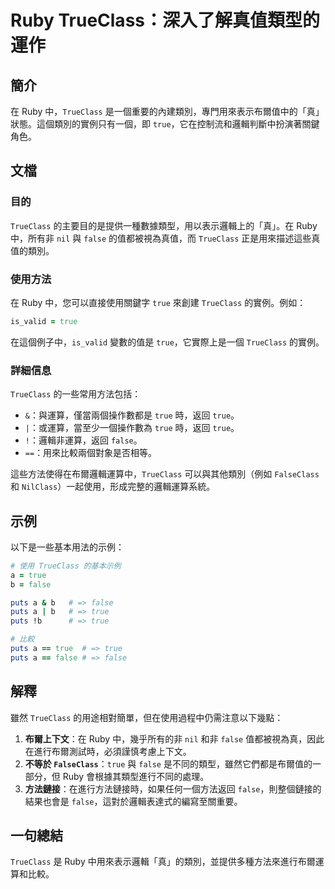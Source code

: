 <!--
Meta Description: # Ruby TrueClass：深入了解真值類型的運作 ## 簡介 在 Ruby 中，`TrueClass` 是一個重要的內建類別，專門用來表示布爾值中的「真」狀態。這個類別的實例只有一個，即 `true`，它在控制流和邏輯判斷中扮演著關鍵角色。 ## 文檔 ### 目的 `TrueClass` ...
Meta Keywords: true, trueclass, false, ruby, puts
-->

# Ruby TrueClass：深入了解真值類型的運作

## 簡介
在 Ruby 中，`TrueClass` 是一個重要的內建類別，專門用來表示布爾值中的「真」狀態。這個類別的實例只有一個，即 `true`，它在控制流和邏輯判斷中扮演著關鍵角色。

## 文檔
### 目的
`TrueClass` 的主要目的是提供一種數據類型，用以表示邏輯上的「真」。在 Ruby 中，所有非 `nil` 與 `false` 的值都被視為真值，而 `TrueClass` 正是用來描述這些真值的類別。

### 使用方法
在 Ruby 中，您可以直接使用關鍵字 `true` 來創建 `TrueClass` 的實例。例如：

```ruby
is_valid = true
```

在這個例子中，`is_valid` 變數的值是 `true`，它實際上是一個 `TrueClass` 的實例。

### 詳細信息
`TrueClass` 的一些常用方法包括：

- `&`：與運算，僅當兩個操作數都是 `true` 時，返回 `true`。
- `|`：或運算，當至少一個操作數為 `true` 時，返回 `true`。
- `!`：邏輯非運算，返回 `false`。
- `==`：用來比較兩個對象是否相等。

這些方法使得在布爾邏輯運算中，`TrueClass` 可以與其他類別（例如 `FalseClass` 和 `NilClass`）一起使用，形成完整的邏輯運算系統。

## 示例
以下是一些基本用法的示例：

```ruby
# 使用 TrueClass 的基本示例
a = true
b = false

puts a & b   # => false
puts a | b   # => true
puts !b      # => true

# 比較
puts a == true  # => true
puts a == false # => false
```

## 解釋
雖然 `TrueClass` 的用途相對簡單，但在使用過程中仍需注意以下幾點：

1. **布爾上下文**：在 Ruby 中，幾乎所有的非 `nil` 和非 `false` 值都被視為真，因此在進行布爾測試時，必須謹慎考慮上下文。
2. **不等於 `FalseClass`**：`true` 與 `false` 是不同的類型，雖然它們都是布爾值的一部分，但 Ruby 會根據其類型進行不同的處理。
3. **方法鏈接**：在進行方法鏈接時，如果任何一個方法返回 `false`，則整個鏈接的結果也會是 `false`，這對於邏輯表達式的編寫至關重要。

## 一句總結
`TrueClass` 是 Ruby 中用來表示邏輯「真」的類別，並提供多種方法來進行布爾運算和比較。